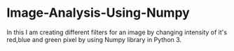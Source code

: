 # Image-Analysis-Using-Numpy
In this I am creating different filters for an image by changing intensity of it's red,blue and green pixel by using Numpy library in Python 3. 
